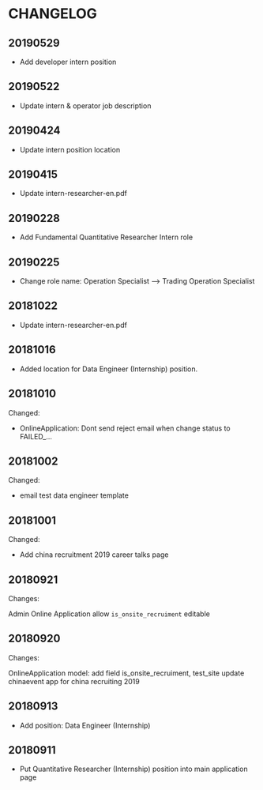 # CHANGELOG

## 20190529

- Add developer intern position

## 20190522

- Update intern & operator job description

## 20190424

- Update intern position location

## 20190415

- Update intern-researcher-en.pdf

## 20190228

- Add Fundamental Quantitative Researcher Intern role

## 20190225

- Change role name: Operation Specialist --> Trading Operation Specialist

## 20181022

- Update intern-researcher-en.pdf

## 20181016

- Added location for Data Engineer (Internship) position.

## 20181010

Changed:

- OnlineApplication: Dont send reject email when change status to FAILED_...

## 20181002

Changed:

- email test data engineer template


## 20181001

Changed:

- Add china recruitment 2019 career talks page

## 20180921

Changes:

Admin Online Application allow `is_onsite_recruiment` editable


## 20180920

Changes:

OnlineApplication model: add field is_onsite_recruiment, test_site
update chinaevent app for china recruiting 2019

## 20180913

- Add position: Data Engineer (Internship)

## 20180911

- Put Quantitative Researcher (Internship) position into main application page

